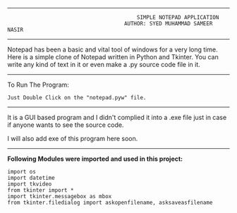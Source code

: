 -----------------------------------------------------------------------------------------------------------------
                                             SIMPLE NOTEPAD APPLICATION
                                         AUTHOR: SYED MUHAMMAD SAMEER NASIR
-----------------------------------------------------------------------------------------------------------------

Notepad has been a basic and vital tool of windows for a very long time. Here is a simple clone of Notepad written in Python and Tkinter.
You can write any kind of text in it or even make a .py source code file in it.  

-----------------------------------------------------------------------------------------------------------------

To Run The Program:
    
    Just Double Click on the "notepad.pyw" file.

-----------------------------------------------------------------------------------------------------------------

It is a GUI based program and I didn't complied it into a .exe file just in case if anyone wants to see the source code.

I will also add exe of this program here soon.

-----------------------------------------------------------------------------------------------------------------

**Following Modules were imported and used in this project:**

    import os
    import datetime
    import tkvideo
    from tkinter import *
    import tkinter.messagebox as mbox
    from tkinter.filedialog import askopenfilename, asksaveasfilename
